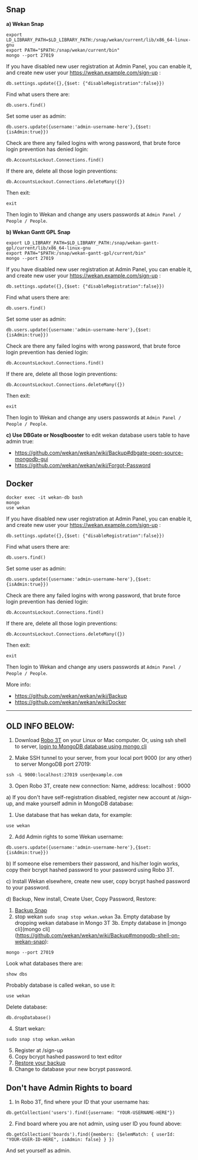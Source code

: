 ## Snap

**a) Wekan Snap**
```
export LD_LIBRARY_PATH=$LD_LIBRARY_PATH:/snap/wekan/current/lib/x86_64-linux-gnu
export PATH="$PATH:/snap/wekan/current/bin"
mongo --port 27019
```
If you have disabled new user registration at Admin Panel, you can enable it, and create new user your https://wekan.example.com/sign-up :
```
db.settings.update({},{$set: {"disableRegistration":false}})
```
Find what users there are:
```
db.users.find()
```
Set some user as admin:
```
db.users.update({username:'admin-username-here'},{$set:{isAdmin:true}})
```
Check are there any failed logins with wrong password, that brute force login prevention has denied login:
```
db.AccountsLockout.Connections.find()
```
If there are, delete all those login preventions:
```
db.AccountsLockout.Connections.deleteMany({})
```
Then exit:
```
exit
```
Then login to Wekan and change any users passwords at `Admin Panel / People / People`.

**b) Wekan Gantt GPL Snap**
```
export LD_LIBRARY_PATH=$LD_LIBRARY_PATH:/snap/wekan-gantt-gpl/current/lib/x86_64-linux-gnu
export PATH="$PATH:/snap/wekan-gantt-gpl/current/bin"
mongo --port 27019
```
If you have disabled new user registration at Admin Panel, you can enable it, and create new user your https://wekan.example.com/sign-up :
```
db.settings.update({},{$set: {"disableRegistration":false}})
```
Find what users there are:
```
db.users.find()
```
Set some user as admin:
```
db.users.update({username:'admin-username-here'},{$set:{isAdmin:true}})
```
Check are there any failed logins with wrong password, that brute force login prevention has denied login:
```
db.AccountsLockout.Connections.find()
```
If there are, delete all those login preventions:
```
db.AccountsLockout.Connections.deleteMany({})
```
Then exit:
```
exit
```

Then login to Wekan and change any users passwords at `Admin Panel / People / People`.

**c) Use DBGate or Nosqlbooster** to edit wekan database users table to have admin true:
- https://github.com/wekan/wekan/wiki/Backup#dbgate-open-source-mongodb-gui
- https://github.com/wekan/wekan/wiki/Forgot-Password

## Docker 

```
docker exec -it wekan-db bash
mongo
use wekan
```
If you have disabled new user registration at Admin Panel, you can enable it, and create new user your https://wekan.example.com/sign-up :
```
db.settings.update({},{$set: {"disableRegistration":false}})
```
Find what users there are:
```
db.users.find()
```
Set some user as admin:
```
db.users.update({username:'admin-username-here'},{$set:{isAdmin:true}})
```
Check are there any failed logins with wrong password, that brute force login prevention has denied login:
```
db.AccountsLockout.Connections.find()
```
If there are, delete all those login preventions:
```
db.AccountsLockout.Connections.deleteMany({})
```
Then exit:
```
exit
```
Then login to Wekan and change any users passwords at `Admin Panel / People / People`.

More info:
- https://github.com/wekan/wekan/wiki/Backup
- https://github.com/wekan/wekan/wiki/Docker

***


## OLD INFO BELOW:

1) Download [Robo 3T](https://robomongo.org) on your Linux or Mac computer. Or, using ssh shell to server, [login to MongoDB database using mongo cli](https://github.com/wekan/wekan/wiki/Backup#mongodb-shell-on-wekan-snap)

2) Make SSH tunnel to your server, from your local port 9000 (or any other) to server MongoDB port 27019:
```
ssh -L 9000:localhost:27019 user@example.com
```
3) Open Robo 3T, create new connection: Name, address: localhost : 9000 

a) If you don't have self-registration disabled, register new account at /sign-up, and make yourself admin in MongoDB database:

1) Use database that has wekan data, for example:
```
use wekan
```
2) Add Admin rights to some Wekan username:
```
db.users.update({username:'admin-username-here'},{$set:{isAdmin:true}})
```

b) If someone else remembers their password, and his/her login works, copy their bcrypt hashed password to your password using Robo 3T.

c) Install Wekan elsewhere, create new user, copy bcrypt hashed password to your password.

d) Backup, New install, Create User, Copy Password, Restore:

1. [Backup Snap](https://github.com/wekan/wekan-snap/wiki/Backup-and-restore)
2. stop wekan `sudo snap stop wekan.wekan`
3a. Empty database by dropping wekan database in Mongo 3T
3b. Empty database in [mongo cli](mongo cli](https://github.com/wekan/wekan/wiki/Backup#mongodb-shell-on-wekan-snap):
```
mongo --port 27019
```
Look what databases there are:
```
show dbs
```
Probably database is called wekan, so use it:
```
use wekan
```
Delete database:
```
db.dropDatabase()
```
4. Start wekan:
```
sudo snap stop wekan.wekan
```
5. Register at /sign-up
6. Copy bcrypt hashed password to text editor
7. [Restore your backup](https://github.com/wekan/wekan-snap/wiki/Backup-and-restore)
8. Change to database your new bcrypt password.

## Don't have Admin Rights to board

1. In Robo 3T, find where your ID that your username has:
```
db.getCollection('users').find({username: "YOUR-USERNAME-HERE"})
```
2. Find board where you are not admin, using user ID you found above:
```
db.getCollection('boards').find({members: {$elemMatch: { userId: "YOUR-USER-ID-HERE", isAdmin: false} } })
```
And set yourself as admin.